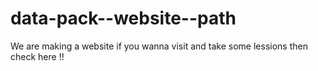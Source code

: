 # data-pack--website--path
We are making a website if you wanna visit and take some lessions then check here !!
